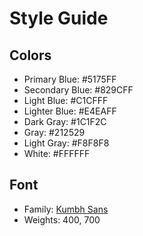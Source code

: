 # Style Guide

## Colors

- Primary Blue: #5175FF
- Secondary Blue: #829CFF
- Light Blue: #C1CFFF
- Lighter Blue: #E4EAFF
- Dark Gray: #1C1F2C
- Gray: #212529
- Light Gray: #F8F8F8
- White: #FFFFFF

## Font
- Family: [Kumbh Sans](https://fonts.google.com/specimen/Kumbh+Sans)
- Weights: 400, 700